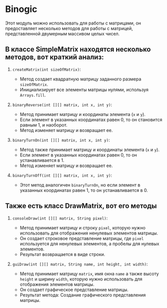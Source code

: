 # Binogic
Этот модуль можно использовать для работы с матрицами, он предоставляет несколько методов для работы с матрицей, представленной двумерным массивом целых чисел. 
## В классе SimpleMatrix находятся несколько методов, вот краткий анализ:

1. `createMatrix(int sizeOfMatrix)`:
   - Метод создает квадратную матрицу заданного размера `sizeOfMatrix`.
   - Инициализирует все элементы матрицы нулями, используя `Arrays.fill`.

2. `binaryReverse(int [][] matrix, int x, int y)`:
   - Метод принимает матрицу и координаты элемента (`x` и `y`).
   - Если элемент в указанных координатах равен 0, то он становится равным 1, и наоборот.
   - Метод изменяет матрицу и возвращает ее.

3. `binaryTurnOn(int [][] matrix, int x, int y)`:
   - Метод также принимает матрицу и координаты элемента (`x` и `y`).
   - Если элемент в указанных координатах равен 0, то он устанавливается в 1.
   - Метод изменяет матрицу и возвращает ее.

4. `binaryTurnOff(int [][] matrix, int x, int y)`:
   - Этот метод аналогичен `binaryTurnOn`, но если элемент в указанных координатах равен 1, то он устанавливается в 0.

## Также есть класс DrawMatrix, вот его методы

1. `consoleDraw(int [][] matrix, String pixel)`:
   - Метод принимает матрицу и строку `pixel`, которую нужно использовать для отображения ненулевых элементов матрицы.
   - Он создает строковое представление матрицы, где `pixel` используется для ненулевых элементов, а пробелы для нулевых элементов.
   - Результат возвращается в виде строки.

2. `guiDraw(int [][] matrix, String name, int height, int width)`:
   - Метод принимает матрицу `matrix`, имя окна `name` а также высоту `height` и ширину `width`, которую нужно использовать для отображения элементов матрицы.
   - Он создает графическое представление матрицы.
   - Результат метода: Создание графического представления матрицы.
